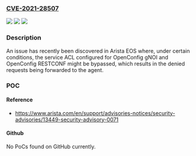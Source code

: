 ### [CVE-2021-28507](https://cve.mitre.org/cgi-bin/cvename.cgi?name=CVE-2021-28507)
![](https://img.shields.io/static/v1?label=Product&message=EOS&color=blue)
![](https://img.shields.io/static/v1?label=Version&message=4.26.2F%3C%3D%204.26.0%20&color=brighgreen)
![](https://img.shields.io/static/v1?label=Vulnerability&message=CWE-284%20Improper%20Access%20Control&color=brighgreen)

### Description

An issue has recently been discovered in Arista EOS where, under certain conditions, the service ACL configured for OpenConfig gNOI and OpenConfig RESTCONF might be bypassed, which results in the denied requests being forwarded to the agent.

### POC

#### Reference
- https://www.arista.com/en/support/advisories-notices/security-advisories/13449-security-advisory-0071

#### Github
No PoCs found on GitHub currently.

